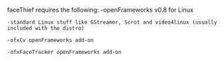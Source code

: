 faceThief requires the following:
	-openFrameworks v0.8 for Linux

	-standard Linux stuff like GStreamer, Scrot and video4linux (usually included with the distro)

	-ofxCv openFrameworks add-on
	
	-ofxFaceTracker openFrameworks add-on